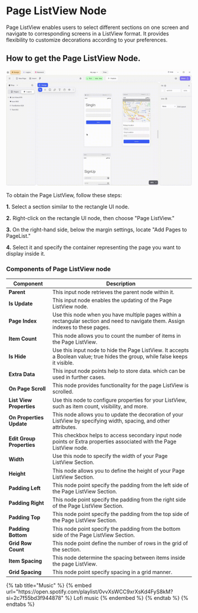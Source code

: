 # Page ListView Node

Page ListView enables users to select different sections on one screen and navigate to corresponding screens in a ListView format. It provides flexibility to customize decorations according to your preferences.

## How to get the Page ListView Node.

![](../../../.gitbook/assets/page-list-view.gif)

To obtain the Page ListView, follow these steps:

**1.** Select a section similar to the rectangle UI node.

**2.** Right-click on the rectangle UI node, then choose "Page ListView."

**3.** On the right-hand side, below the margin settings, locate "Add Pages to PageList."

**4.** Select it and specify the container representing the page you want to display inside it.

### Components of Page ListView node

<table>
  <thead>
    <tr>
      <th>Component</th>
      <th>Description</th>
    </tr>
  </thead>
  <tbody>
    <tr>
      <td><strong>Parent</strong></td>
      <td>This input node retrieves the parent node within it.</td>
    </tr>
    <tr>
      <td><strong>Is Update</strong></td>
      <td>This input node enables the updating of the Page ListView node.</td>
    </tr>
    <tr>
      <td><strong>Page Index</strong></td>
      <td>Use this node when you have multiple pages within a rectangular section and need to navigate them. Assign indexes to these pages.</td>
    </tr>
    <tr>
      <td><strong>Item Count</strong></td>
      <td>This node allows you to count the number of items in the Page ListView.</td>
    </tr><tr>
      <td><strong>Is Hide</strong></td>
      <td> Use this input node to hide the Page ListView. It accepts a Boolean value; true hides the group, while false keeps it visible.</td>
    </tr>
    <tr>
      <td><strong>Extra Data</strong></td>
      <td>This input node points help to store data. which can be used in further cases.</td>
    </tr>
    <tr>
      <td><strong>On Page Scroll</strong></td>
      <td>This node provides functionality for the page ListView is scrolled.</td>
    </tr>
    <tr>
      <td><strong>List View Properties</strong></td>
      <td>Use this node to configure properties for your ListView, such as item count, visibility, and more.</td>
    </tr><tr>
      <td><strong>On Properties Update</strong></td>
      <td>This node allows you to update the decoration of your ListView by specifying width, spacing, and other attributes.</td>
    </tr>
    <tr>
      <td><strong>Edit Group Properties</strong></td>
      <td>This checkbox helps to access secondary input node points or Extra properties associated with the Page ListView node.</td>
    </tr>
    <tr>
      <td><strong>Width</strong></td>
      <td>Use this node to specify the width of your Page ListView Section.</td>
    </tr>
    <tr>
      <td><strong>Height</strong></td>
      <td>This node allows you to define the height of your Page ListView Section.</td>
    </tr><tr>
      <td><strong> Padding Left</strong></td>
      <td>This node point specify the padding from the left side of the Page ListView Section.</td>
    </tr>
    <tr>
      <td><strong>Padding Right</strong></td>
      <td>This node point specify the padding from the right side of the Page ListView Section.</td>
    </tr>
    <tr>
      <td><strong>Padding Top</strong></td>
      <td>This node point specify the padding from the top side of the Page ListView Section.</td>
    </tr>
    <tr>
      <td><strong>Padding Bottom</strong></td>
      <td>This node point specify the padding from the bottom side of the Page ListView Section.</td>
    </tr><tr>
      <td><strong>Grid Row Count</strong></td>
      <td>This node point define the number of rows in the grid of the section.</td>
    </tr><tr>
      <td><strong>Item Spacing</strong></td>
      <td>This node determine the spacing between items inside the page ListView.</td>
    </tr>
    <tr>
      <td><strong>Grid Spacing</strong></td>
      <td>This node point specify spacing in a grid manner.</td>
    </tr>
  </tbody>
</table>

<div class="container">
  {% tab title="Music" %}
  {% embed url="https://open.spotify.com/playlist/0vvXsWCC9xrXsKd4FyS8kM?si=2c7f55bd3f944878" %}
  Lofi music
  {% endembed %}
  {% endtab %}
  {% endtabs %}
</div>
